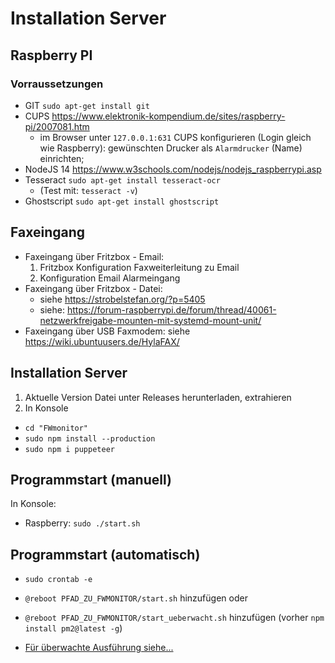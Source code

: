 # Installation Server

## Raspberry PI

### Vorraussetzungen

-   GIT `sudo apt-get install git`
-   CUPS https://www.elektronik-kompendium.de/sites/raspberry-pi/2007081.htm
    -   im Browser unter `127.0.0.1:631` CUPS konfigurieren (Login gleich wie Raspberry):
        gewünschten Drucker als `Alarmdrucker` (Name) einrichten;
-   NodeJS 14 https://www.w3schools.com/nodejs/nodejs_raspberrypi.asp
-   Tesseract `sudo apt-get install tesseract-ocr`
    -   (Test mit: `tesseract -v`)
-   Ghostscript `sudo apt-get install ghostscript`

## Faxeingang

-   Faxeingang über Fritzbox - Email:
    1. Fritzbox Konfiguration Faxweiterleitung zu Email
    2. Konfiguration Email Alarmeingang
-   Faxeingang über Fritzbox - Datei:
    -   siehe https://strobelstefan.org/?p=5405
    -   siehe:
        https://forum-raspberrypi.de/forum/thread/40061-netzwerkfreigabe-mounten-mit-systemd-mount-unit/
-   Faxeingang über USB Faxmodem: siehe https://wiki.ubuntuusers.de/HylaFAX/

## Installation Server

1. Aktuelle Version Datei unter Releases herunterladen, extrahieren
2. In Konsole

-   `cd "FWmonitor"`
-   `sudo npm install --production`
-   `sudo npm i puppeteer`

## Programmstart (manuell)

In Konsole:

-   Raspberry: `sudo ./start.sh`

## Programmstart (automatisch)

-   `sudo crontab -e`
-   `@reboot PFAD_ZU_FWMONITOR/start.sh` hinzufügen oder
-   `@reboot PFAD_ZU_FWMONITOR/start_ueberwacht.sh` hinzufügen (vorher `npm install pm2@latest -g`)

-   [Für überwachte Ausführung siehe...](Ueberwachung.md)
